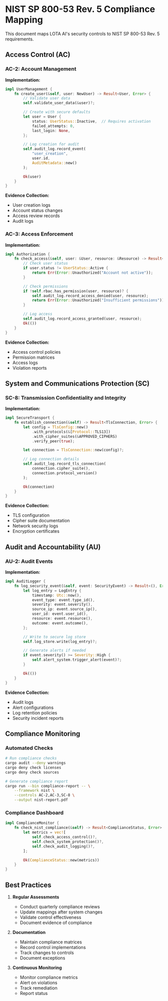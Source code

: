 # NIST SP 800-53 Rev. 5 Compliance Mapping

This document maps LOTA AI's security controls to NIST SP 800-53 Rev. 5 requirements.

## Access Control (AC)

### AC-2: Account Management

**Implementation:**
```rust
impl UserManagement {
    fn create_user(&self, user: NewUser) -> Result<User, Error> {
        // Validate user data
        self.validate_user_data(&user)?;

        // Create with secure defaults
        let user = User {
            status: UserStatus::Inactive,  // Requires activation
            failed_attempts: 0,
            last_login: None,
        };

        // Log creation for audit
        self.audit_log.record_event(
            "user_creation",
            user.id,
            AuditMetadata::new()
        );

        Ok(user)
    }
}
```

**Evidence Collection:**
- User creation logs
- Account status changes
- Access review records
- Audit logs

### AC-3: Access Enforcement

**Implementation:**
```rust
impl Authorization {
    fn check_access(&self, user: &User, resource: &Resource) -> Result<(), Error> {
        // Check user status
        if user.status != UserStatus::Active {
            return Err(Error::Unauthorized("Account not active"));
        }

        // Check permissions
        if !self.rbac.has_permission(user, resource)? {
            self.audit_log.record_access_denied(user, resource);
            return Err(Error::Unauthorized("Insufficient permissions"));
        }

        // Log access
        self.audit_log.record_access_granted(user, resource);
        Ok(())
    }
}
```

**Evidence Collection:**
- Access control policies
- Permission matrices
- Access logs
- Violation reports

## System and Communications Protection (SC)

### SC-8: Transmission Confidentiality and Integrity

**Implementation:**
```rust
impl SecureTransport {
    fn establish_connection(&self) -> Result<TlsConnection, Error> {
        let config = TlsConfig::new()
            .with_protocols(&[Protocol::TLS13])
            .with_cipher_suites(&APPROVED_CIPHERS)
            .verify_peer(true);

        let connection = TlsConnection::new(config)?;

        // Log connection details
        self.audit_log.record_tls_connection(
            connection.cipher_suite(),
            connection.protocol_version()
        );

        Ok(connection)
    }
}
```

**Evidence Collection:**
- TLS configuration
- Cipher suite documentation
- Network security logs
- Encryption certificates

## Audit and Accountability (AU)

### AU-2: Audit Events

**Implementation:**
```rust
impl AuditLogger {
    fn log_security_event(&self, event: SecurityEvent) -> Result<(), Error> {
        let log_entry = LogEntry {
            timestamp: Utc::now(),
            event_type: event.type_id(),
            severity: event.severity(),
            source_ip: event.source_ip(),
            user_id: event.user_id(),
            resource: event.resource(),
            outcome: event.outcome(),
        };

        // Write to secure log store
        self.log_store.write(log_entry)?;

        // Generate alerts if needed
        if event.severity() >= Severity::High {
            self.alert_system.trigger_alert(event)?;
        }

        Ok(())
    }
}
```

**Evidence Collection:**
- Audit logs
- Alert configurations
- Log retention policies
- Security incident reports

## Compliance Monitoring

### Automated Checks

```bash
# Run compliance checks
cargo audit --deny warnings
cargo deny check licenses
cargo deny check sources

# Generate compliance report
cargo run --bin compliance-report -- \
    --framework nist \
    --controls AC-2,AC-3,SC-8 \
    --output nist-report.pdf
```

### Compliance Dashboard

```rust
impl ComplianceMonitor {
    fn check_nist_compliance(&self) -> Result<ComplianceStatus, Error> {
        let metrics = vec![
            self.check_access_control()?,
            self.check_system_protection()?,
            self.check_audit_logging()?,
        ];

        Ok(ComplianceStatus::new(metrics))
    }
}
```

## Best Practices

1. **Regular Assessments**
   - Conduct quarterly compliance reviews
   - Update mappings after system changes
   - Validate control effectiveness
   - Document evidence of compliance

2. **Documentation**
   - Maintain compliance matrices
   - Record control implementations
   - Track changes to controls
   - Document exceptions

3. **Continuous Monitoring**
   - Monitor compliance metrics
   - Alert on violations
   - Track remediation
   - Report status
